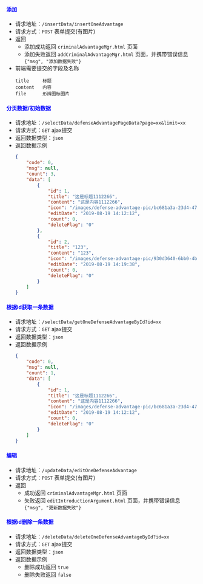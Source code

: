 #### <font color="blue">添加</font>
- 请求地址：`/insertData/insertOneAdvantage`
- 请求方式：`POST` 表单提交(有图片)
- 返回
    + 添加成功返回 `criminalAdvantageMgr.html` 页面
    + 添加失败返回 `addCriminalAdvantageMgr.html` 页面，并携带错误信息`{"msg", "添加数据失败"}` 
- 前端需要提交的字段及名称
    ```
    title     标题
    content   内容
    file      形辨图标图片
    ```

#### <font color="blue">分页数据/初始数据</font>
- 请求地址：`/selectData/defenseAdvantagePageData?page=xx&limit=xx`
- 请求方式：`GET` ajax提交
- 返回数据类型：`json`
- 返回数据示例
    ```json
    {
        "code": 0,
        "msg": null,
        "count": 3,
        "data": [
            {
                "id": 1,
                "title": "这是标题1112266",
                "content": "这是内容1112266",
                "icon": "/images/defense-advantage-pic/bc681a3a-23d4-4752-bb63-533d3f95fb67.jpg",
                "editDate": "2019-08-19 14:12:12",
                "count": 0,
                "deleteFlag": "0"
            },
            {
                "id": 2,
                "title": "123",
                "content": "123",
                "icon": "/images/defense-advantage-pic/930d3640-6bb0-4b95-8e8d-508d0a69a926.png",
                "editDate": "2019-08-19 14:19:38",
                "count": 0,
                "deleteFlag": "0"
            }
        ]
    }
    ```

#### <font color="blue">根据id获取一条数据</font>
- 请求地址：`/selectData/getOneDefenseAdvantageById?id=xx`
- 请求方式：`GET` ajax提交
- 返回数据类型：`json`
- 返回数据示例
    ```json
    {
        "code": 0,
        "msg": null,
        "count": 1,
        "data": [
            {
                "id": 1,
                "title": "这是标题1112266",
                "content": "这是内容1112266",
                "icon": "/images/defense-advantage-pic/bc681a3a-23d4-4752-bb63-533d3f95fb67.jpg",
                "editDate": "2019-08-19 14:12:12",
                "count": 0,
                "deleteFlag": "0"
            }
        ]
    }
    ```

#### <font color="blue">编辑</font>
- 请求地址：`/updateData/editOneDefenseAdvantage`
- 请求方式：`POST` 表单提交(有图片)
- 返回
  + 成功返回 `criminalAdvantageMgr.html` 页面
  + 失败返回 `editIntroductionArgument.html` 页面，并携带错误信息`{"msg", "更新数据失败"}`

#### <font color="blue">根据id删除一条数据</font>
- 请求地址：`/deleteData/deleteOneDefenseAdvantageById?id=xx`
- 请求方式：`GET` ajax提交
- 返回数据类型：`json`
- 返回数据示例
  + 删除成功返回 `true`
  + 删除失败返回 `false`